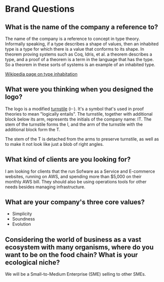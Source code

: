 # Brand Questions

## What is the name of the company a reference to?

The name of the company is a reference to concept in type theory. Informally
speaking, if a type describes a shape of values, then an inhabited type is a
type for which there is a value that conforms to its shape. In theorem proving
systems such as Coq, Idris, et al. a theorem describes a type, and a proof of a
theorem is a term in the language that has the type. So a theorem in these
sorts of systems is an example of an inhabited type.

[Wikipedia page on type inhabitation][ti]

[ti]: http://en.wikipedia.org/wiki/Type_inhabitation

## What were you thinking when you designed the logo?

The logo is a modified [turnstile][] (&#8866;). It's a symbol that's used in
proof theories to mean "logically entails". The turnstile, together with
additional block below its arm, represents the initials of the company name:
IT. The stem of the turnstile forms the I, and the arm of the turnstile with
the additional block form the T.

The stem of the T is detached from the arms to preserve turnstile, as well as
to make it not look like just a blob of right angles.

## What kind of clients are you looking for?

I am looking for clients that the run Sofware as a Service and E-commerce
websites, running on AWS, and spending more than $5,000 on their monthly AWS
bill. They should also be using operations tools for other needs besides
managing infrastructure.

## What are your company's three core values?

* Simplicity
* Soundness
* Evolution

## Considering the world of business as a vast ecosystem with many organisms, where do you want to be on the food chain? What is your ecological niche?

We will be a Small-to-Medium Enterprise (SME) selling to other SMEs.

[turnstile]: http://en.wikipedia.org/wiki/Turnstile_(symbol)
